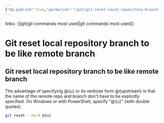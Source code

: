 ```yaml
---
{"dg-publish":true,"permalink":"/git/git-reset-local-repository-branch-to-be-like-remote-branch/"}
---
```


links:: [[git/git commands most used\|git commands most used]]

# Git reset local repository branch to be like remote branch

## Git reset local repository branch to be like remote branch

The advantage of specifying @{u} or its verbose form @{upstream} is that the name of the remote repo and branch don't have to be explicitly specified. On Windows or with PowerShell, specify "@{u}" (with double quotes).

```bash
git reset --hard @{u}

```